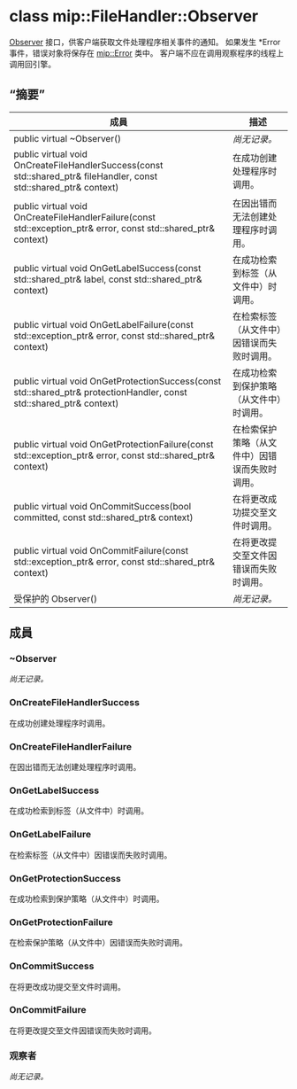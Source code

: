 # <a name="class-mipfilehandlerobserver"></a>class mip::FileHandler::Observer 
[Observer](class_mip_filehandler_observer.md) 接口，供客户端获取文件处理程序相关事件的通知。
如果发生 *Error 事件，错误对象将保存在 [mip::Error](class_mip_error.md) 类中。 客户端不应在调用观察程序的线程上调用回引擎。
  
## <a name="summary"></a>“摘要”
 成員                        | 描述                                
--------------------------------|---------------------------------------------
 public virtual ~Observer()  | _尚无记录。_
public virtual void OnCreateFileHandlerSuccess(const std::shared_ptr<FileHandler>& fileHandler, const std::shared_ptr<void>& context)  |  在成功创建处理程序时调用。
public virtual void OnCreateFileHandlerFailure(const std::exception_ptr& error, const std::shared_ptr<void>& context)  |  在因出错而无法创建处理程序时调用。
public virtual void OnGetLabelSuccess(const std::shared_ptr<ContentLabel>& label, const std::shared_ptr<void>& context)  |  在成功检索到标签（从文件中）时调用。
public virtual void OnGetLabelFailure(const std::exception_ptr& error, const std::shared_ptr<void>& context)  |  在检索标签（从文件中）因错误而失败时调用。
public virtual void OnGetProtectionSuccess(const std::shared_ptr<ProtectionHandler>& protectionHandler, const std::shared_ptr<void>& context)  |  在成功检索到保护策略（从文件中）时调用。
public virtual void OnGetProtectionFailure(const std::exception_ptr& error, const std::shared_ptr<void>& context)  |  在检索保护策略（从文件中）因错误而失败时调用。
public virtual void OnCommitSuccess(bool committed, const std::shared_ptr<void>& context)  |  在将更改成功提交至文件时调用。
public virtual void OnCommitFailure(const std::exception_ptr& error, const std::shared_ptr<void>& context)  |  在将更改提交至文件因错误而失败时调用。
 受保护的 Observer()  | _尚无记录。_
  
## <a name="members"></a>成員
  
### <a name="observer"></a>~Observer
_尚无记录。_

  
### <a name="oncreatefilehandlersuccess"></a>OnCreateFileHandlerSuccess
在成功创建处理程序时调用。
  
### <a name="oncreatefilehandlerfailure"></a>OnCreateFileHandlerFailure
在因出错而无法创建处理程序时调用。
  
### <a name="ongetlabelsuccess"></a>OnGetLabelSuccess
在成功检索到标签（从文件中）时调用。
  
### <a name="ongetlabelfailure"></a>OnGetLabelFailure
在检索标签（从文件中）因错误而失败时调用。
  
### <a name="ongetprotectionsuccess"></a>OnGetProtectionSuccess
在成功检索到保护策略（从文件中）时调用。
  
### <a name="ongetprotectionfailure"></a>OnGetProtectionFailure
在检索保护策略（从文件中）因错误而失败时调用。
  
### <a name="oncommitsuccess"></a>OnCommitSuccess
在将更改成功提交至文件时调用。
  
### <a name="oncommitfailure"></a>OnCommitFailure
在将更改提交至文件因错误而失败时调用。
  
### <a name="observer"></a>观察者
_尚无记录。_
